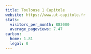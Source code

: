 ```yaml
---
title: Toulouse 1 Capitole
website: https://www.ut-capitole.fr
stats:
  visitors_per_month: 883000
  average_pageviews: 7.47
carbon:
  home: 1.81
  legal: 0
---
```

